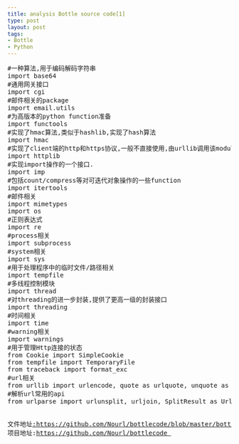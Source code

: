 ```yaml
--- 
title: analysis Bottle source code[1]
type: post
layout: post
tags: 
- Bottle
- Python
---
```

<pre><div><span>#一种算法,用于编码解码字符串</span></div><div><span>import</span> <span>base64</span></div><div><span>#通用网关接口</span></div><div><span>import</span> <span>cgi</span></div><div><span>#邮件相关的package</span></div><div><span>import</span> <span>email.utils</span></div><div><span>#为高版本的python function准备</span></div><div><span>import</span> <span>functools</span></div><div><span>#实现了hmac算法,类似于hashlib,实现了hash算法</span></div><div><span>import</span> <span>hmac</span></div><div><span>#实现了client端的http和https协议,一般不直接使用,由urllib调用该module</span></div><div><span>import</span> <span>httplib</span></div><div><span>#实现import操作的一个接口.</span></div><div><span>import</span> <span>imp</span></div><div><span>#包括count/compress等对可迭代对象操作的一些function</span></div><div><span>import</span> <span>itertools</span></div><div><span>#邮件相关</span></div><div><span>import</span> <span>mimetypes</span></div><div><span>import</span> <span>os</span></div><div><span>#正则表达式</span></div><div><span>import</span> <span>re</span></div><div><span>#process相关</span></div><div><span>import</span> <span>subprocess</span></div><div><span>#system相关</span></div><div><span>import</span> <span>sys</span></div><div><span>#用于处理程序中的临时文件/路径相关</span></div><div><span>import</span> <span>tempfile</span></div><div><span>#多线程控制模块</span></div><div><span>import</span> <span>thread</span></div><div><span>#对threading的进一步封装,提供了更高一级的封装接口</span></div><div><span>import</span> <span>threading</span></div><div><span>#时间相关</span></div><div><span>import</span> <span>time</span></div><div><span>#warning相关</span></div><div><span>import</span> <span>warnings</span></div><div><span>#用于管理Http连接的状态</span></div><div><span>from</span> <span>Cookie</span> <span>import</span> <span>SimpleCookie</span></div><div><span>from</span> <span>tempfile</span> <span>import</span> <span>TemporaryFile</span></div><div><span>from</span> <span>traceback</span> <span>import</span> <span>format_exc</span></div><div><span>#url相关</span></div><div><span>from</span> <span>urllib</span> <span>import</span> <span>urlencode</span><span>,</span> <span>quote</span> <span>as</span> <span>urlquote</span><span>,</span> <span>unquote</span> <span>as</span> <span>urlunquote</span></div><div><span>#解析url常用的api</span></div><div><span>from</span> <span>urlparse</span> <span>import</span> <span>urlunsplit</span><span>,</span> <span>urljoin</span><span>,</span> <span>SplitResult</span> <span>as</span> <span>UrlSplitResult</span></div><div><span> </span></div><div><span> </span></div><div><span>文件地址<a href="https://github.com/Nourl/bottlecode/blob/master/bottle-0.9.6/bottle.py">:https://github.com/Nourl/bottlecode/blob/master/bottle-0.9.6/bottle.py</a> </span></div><div><span>项目地址:<a href="https://github.com/Nourl/bottlecode">https://github.com/Nourl/bottlecode </a></span></div></pre>
